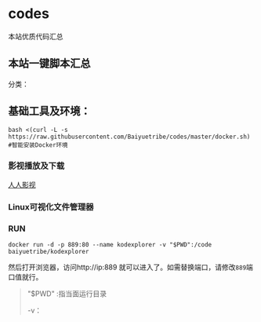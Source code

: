 # codes
本站优质代码汇总

## 本站一键脚本汇总

分类：

## 基础工具及环境：

```
bash <(curl -L -s https://raw.githubusercontent.com/Baiyuetribe/codes/master/docker.sh)   #智能安装Docker环境
```

### 影视播放及下载
[人人影视](https://github.com/Baiyuetribe/rrshare_docker)

### Linux可视化文件管理器


### RUN

```
docker run -d -p 889:80 --name kodexplorer -v "$PWD":/code baiyuetribe/kodexplorer
```

然后打开浏览器，访问http://ip:889 就可以进入了。如需替换端口，请修改`889`端口值就行。

> "$PWD" :指当面运行目录
>
> -v：